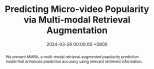 ---
title:          "Predicting Micro-video Popularity via Multi-modal Retrieval Augmentation"
date:           2024-03-26 00:00:00 +0800
selected:       false
pub:            "Special Interest Group on Information Retrieval (SIGIR)"
pub_last:       ' <span class="badge badge-pill badge-publication badge-danger">CCF-A</span> <span class="badge badge-pill badge-publication badge-primary">Short Paper</span>'
pub_date:       "2024"

abstract: >-
  We present MMRA, a multi-modal retrieval-augmented popularity prediction model that enhances prediction accuracy using relevant retrieved information.
cover:          /assets/images/covers/sigir-mmra.jpg
authors:
- Ting Zhong
- Jian Lang
- Yifan Zhang
- Zhangtao Cheng
- Kunpeng Zhang
- Fan Zhou
links:
  Paper: /assets/papers/SIGIR-2024-MMRA.pdf
  Code: https://github.com/ICDM-UESTC/MMRA
---
